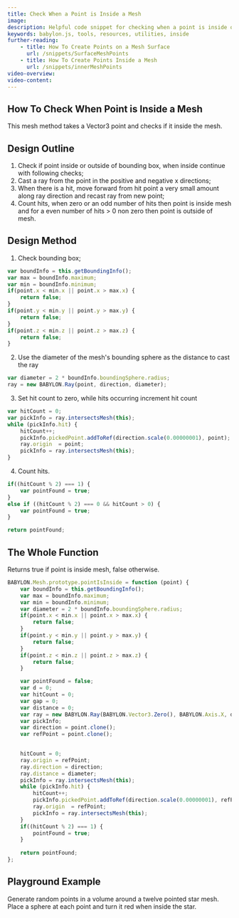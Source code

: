 ```yaml
---
title: Check When a Point is Inside a Mesh
image: 
description: Helpful code snippet for checking when a point is inside of a mesh in Babylon.js.
keywords: babylon.js, tools, resources, utilities, inside
further-reading:
    - title: How To Create Points on a Mesh Surface
      url: /snippets/SurfaceMeshPoints
    - title: How To Create Points Inside a Mesh
      url: /snippets/innerMeshPoints
video-overview:
video-content:
---
```


## How To Check When Point is Inside a Mesh

This mesh method takes a Vector3 point and checks if it inside the mesh.

## Design Outline

1. Check if point inside or outside of bounding box, when inside continue with following checks;
2. Cast a ray from the point in the positive and negative x directions;
3. When there is a hit, move forward from hit point a very small amount along ray direction and recast ray from new point;
4. Count hits, when zero or an odd number of hits then point is inside mesh and for a even number of hits > 0 non zero then point is outside of mesh. 

## Design Method

1. Check bounding box;

```javascript
var boundInfo = this.getBoundingInfo();
var max = boundInfo.maximum;
var min = boundInfo.minimum;
if(point.x < min.x || point.x > max.x) {
	return false;
}
if(point.y < min.y || point.y > max.y) {
	return false;
}
if(point.z < min.z || point.z > max.z) {
	return false;
}
```

2. Use the diameter of the mesh's bounding sphere as the distance to cast the ray

```javascript
var diameter = 2 * boundInfo.boundingSphere.radius;
ray = new BABYLON.Ray(point, direction, diameter);
```

3. Set hit count to zero, while hits occurring increment hit count

```javascript
var hitCount = 0;
var pickInfo = ray.intersectsMesh(this);
while (pickInfo.hit) {	
	hitCount++;
	pickInfo.pickedPoint.addToRef(direction.scale(0.00000001), point); //move point a small amout in ray direction
	ray.origin  = point;
	pickInfo = ray.intersectsMesh(this);
}
```

4.  Count hits.

```javascript
if((hitCount % 2) === 1) {
	var pointFound = true;
}
else if ((hitCount % 2) === 0 && hitCount > 0) {
	var pointFound = true;
}

return pointFound;
```

## The Whole Function

Returns true if point is inside mesh, false otherwise.

```javascript
BABYLON.Mesh.prototype.pointIsInside = function (point) {    
	var boundInfo = this.getBoundingInfo();
	var max = boundInfo.maximum;
	var min = boundInfo.minimum;
	var diameter = 2 * boundInfo.boundingSphere.radius;
	if(point.x < min.x || point.x > max.x) {
		return false;
	}
	if(point.y < min.y || point.y > max.y) {
		return false;
	}
	if(point.z < min.z || point.z > max.z) {
		return false;
	}

	var pointFound = false;
	var d = 0;
	var hitCount = 0;
	var gap = 0;
	var distance = 0;
	var ray = new BABYLON.Ray(BABYLON.Vector3.Zero(), BABYLON.Axis.X, diameter);;
	var pickInfo;
	var direction = point.clone();
    var refPoint = point.clone();

	
	hitCount = 0;
	ray.origin = refPoint;
    ray.direction = direction;
    ray.distance = diameter;		
	pickInfo = ray.intersectsMesh(this);
	while (pickInfo.hit) {	
		hitCount++;
		pickInfo.pickedPoint.addToRef(direction.scale(0.00000001), refPoint);
		ray.origin  = refPoint;
		pickInfo = ray.intersectsMesh(this);
	}	
	if((hitCount % 2) === 1) {
		pointFound = true;
	}
	
	return pointFound;
};
```

## Playground Example

Generate random points in a volume around a twelve pointed star mesh. Place a sphere at each point and turn it red when inside the star.

<Playground id="#XJEG9A#4" title="Twelve Pointed Star" description="Twelve Pointed Star" image=""/>